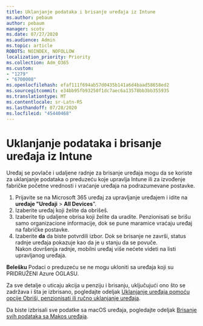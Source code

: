 ```yaml
---
title: Uklanjanje podataka i brisanje uređaja iz Intune
ms.author: pebaum
author: pebaum
manager: scotv
ms.date: 07/27/2020
ms.audience: Admin
ms.topic: article
ROBOTS: NOINDEX, NOFOLLOW
localization_priority: Priority
ms.collection: Adm_O365
ms.custom:
- "1279"
- "6700008"
ms.openlocfilehash: efaf111f694ab57d0435b141a6d4baad58658ed2
ms.sourcegitcommit: e34bb95fb93250f1dc7aec6a13578bb3bb355935
ms.translationtype: MT
ms.contentlocale: sr-Latn-RS
ms.lasthandoff: 07/28/2020
ms.locfileid: "45440468"
---
```

# <a name="removing-data-and-wiping-devices-from-intune"></a>Uklanjanje podataka i brisanje uređaja iz Intune

Uređaj se povlače i udaljene radnje za brisanje uređaja mogu da se koriste za uklanjanje podataka o preduzeću koje upravlja Intune ili za izvođenje fabričke početne vrednosti i vraćanje uređaja na podrazumevane postavke.

1. Prijavite se na Microsoft 365 uređaj za upravljanje uređajem i idite na **uređaje "Uređaji**  >  **All Devices**".
2. Izaberite uređaj koji želite da obrišeš.
3. Izaberite tip udaljene obrisa koji želite da uradite. Penzionisati se brišu samo organizacione informacije, dok se pune maramice vraćaju uređaj na fabričke postavke.
4. Izaberite **da** da biste potvrdili izbor. Dok se brisanje ne završi, status radnje uređaja pokazuje kao da je u stanju da se povuče.</br>
    Nakon dovršenja radnje, mobilni uređaj više nećete videti na listi upravljanog uređaja.

**Belešku** Podaci o preduzeću se ne mogu ukloniti sa uređaja koji su PRIDRUŽENI Azure OGLASU.

Za sve detalje o uticaju akcija u penziju i brisanju, uključujući ono što se zadržava i šta je izbrisano, pogledajte odeljak [Uklanjanje uređaja pomoću opcije Obriši, penzionisati ili ručno uklanjanje uređaja](https://docs.microsoft.com/intune/devices-wipe).

Da biste izbrisali sve podatke sa macOS uređaja, pogledajte odeljak [Brisanje svih podataka sa Makos uređaja](https://docs.microsoft.com/intune/device-erase).